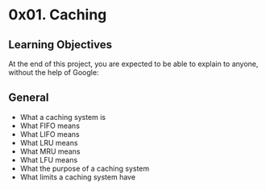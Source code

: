 # 0x01. Caching

## Learning Objectives
At the end of this project, you are expected to be able to explain to anyone, without the help of Google:

## General
* What a caching system is
* What FIFO means
* What LIFO means
* What LRU means
* What MRU means
* What LFU means
* What the purpose of a caching system
* What limits a caching system have